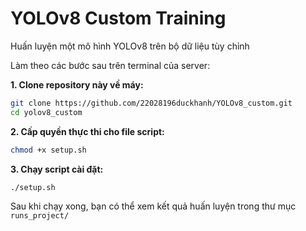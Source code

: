 # YOLOv8 Custom Training

Huấn luyện một mô hình YOLOv8 trên bộ dữ liệu tùy chỉnh

Làm theo các bước sau trên terminal của server:

**1. Clone repository này về máy:**
```bash
git clone https://github.com/22028196duckhanh/YOLOv8_custom.git
cd yolov8_custom
```

**2. Cấp quyền thực thi cho file script:**
```bash
chmod +x setup.sh
```

**3. Chạy script cài đặt:**
```bash
./setup.sh
```

Sau khi chạy xong, bạn có thể xem kết quả huấn luyện trong thư mục `runs_project/`
